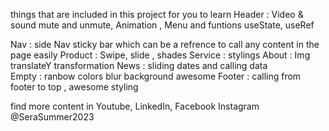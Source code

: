 things that are included in this project for you to learn 
Header : Video & sound mute and unmute, Animation , Menu and funtions useState, useRef

Nav : side Nav sticky bar which can be a refrence to call any content in the page easily 
Product : Swipe, slide , shades
Service : stylings
About : Img translateY transformation
News : sliding dates and calling data  
Empty : ranbow colors blur background awesome 
Footer : calling from footer to top , awesome styling 


find more content in Youtube, LinkedIn, Facebook Instagram @SeraSummer2023
